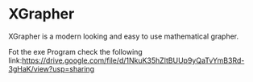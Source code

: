 # XGrapher
XGrapher is a modern looking and easy to use mathematical grapher. 

Fot the exe Program check the following link:https://drive.google.com/file/d/1NkuK35hZltBUUp9yQaTvYmB3Rd-3gHaK/view?usp=sharing
